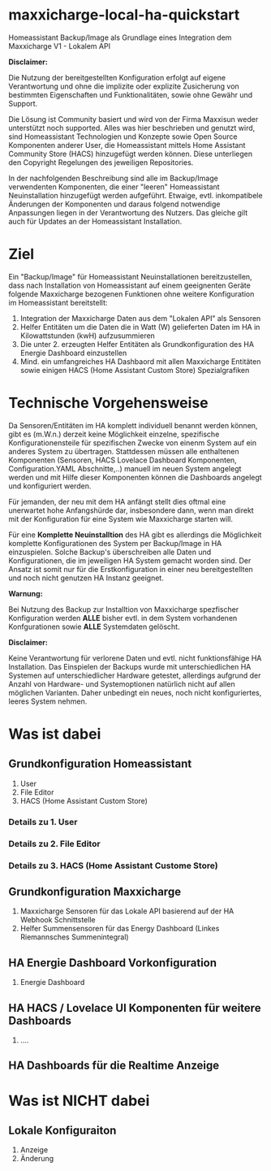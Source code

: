 # maxxicharge-local-ha-quickstart
Homeassistant Backup/Image als Grundlage eines Integration dem Maxxicharge V1 - Lokalem API

**Disclaimer:**

Die Nutzung der bereitgestellten Konfiguration erfolgt auf eigene Verantwortung und ohne die implizite oder explizite Zusicherung von bestimmten Eigenschaften und Funktionalitäten, sowie ohne Gewähr und Support. 

Die Lösung ist Community basiert und wird von der Firma Maxxisun weder unterstützt noch supported. Alles was hier beschrieben und genutzt wird, sind Homeassistant Technologien und Konzepte sowie Open Source 
Komponenten anderer User, die Homeassistant mittels Home Assistant Community Store (HACS) hinzugefügt werden können. Diese unterliegen den Copyright Regelungen des jeweiligen Repositories.

In der nachfolgenden Beschreibung sind alle im Backup/Image verwendenten Komponenten, die einer "leeren" Homeassistant Neuinstallation hinzugefügt werden aufgeführt. Etwaige, evtl. inkompatibele Änderungen
der Komponenten und daraus folgend notwendige Anpassungen liegen in der Verantwortung des Nutzers. Das gleiche gilt auch für Updates an der Homeassistant Installation.

# Ziel

Ein "Backup/Image" für Homeassistant Neuinstallationen bereitzustellen, dass nach Installation von Homeassistant auf einem geeignenten Geräte folgende Maxxicharge bezogenen Funktionen ohne weitere Konfiguration
im Homeassistant bereitstellt:

1. Integration der Maxxicharge Daten aus dem "Lokalen API" als Sensoren
2. Helfer Entitäten um die Daten die in Watt (W) gelieferten Daten im HA in Kilowattstunden (kwH) aufzusummieren
3. Die unter 2. erzeugten Helfer Entitäten als Grundkonfiguration des HA Energie Dashboard einzustellen
4. Mind. ein umfangreiches HA Dashbaord mit allen Maxxicharge Entitäten sowie einigen HACS (Home Assistant Custom Store) Spezialgrafiken

# Technische Vorgehensweise

Da Sensoren/Entitäten im HA komplett individuell benannt werden können, gibt es (m.W.n.) derzeit keine Möglichkeit einzelne, spezifische Konfigurationensteile für spezifischen Zwecke
von einenm System auf ein anderes System zu übertragen. Stattdessen müssen alle enthaltenen Komponenten (Sensoren, HACS Lovelace Dashboard Komponenten, Configuration.YAML Abschnitte,..) manuell im neuen System 
angelegt werden und mit Hilfe dieser Komponenten können die Dashboards angelegt und konfiguriert werden.

Für jemanden, der neu mit dem HA anfängt stellt dies oftmal eine unerwartet hohe Anfangshürde dar, insbesondere dann, wenn man direkt mit der Konfiguration für eine System wie Maxxicharge starten will.

Für eine **Komplette Neuinstalltion** des HA gibt es allerdings die Möglichkeit komplette Konfigurationen des System per Backup/Image in HA einzuspielen. Solche Backup's überschreiben alle Daten und Konfigurationen,
die im jeweiligen HA System gemacht worden sind. Der Ansatz ist somit nur für die Erstkonfiguration in einer neu bereitgestellten und noch nicht genutzen HA Instanz geeignet.

**Warnung:** 

Bei Nutzung des Backup zur Installtion von Maxxicharge spezfischer Konfiguration werden **ALLE** bisher evtl. in dem System vorhandenen Konfgurationen sowie **ALLE** Systemdaten gelöscht. 

**Disclaimer:**

Keine Verantwortung für verlorene Daten und evtl. nicht funktionsfähige HA Installation. Das Einspielen der Backups wurde mit unterschiedlichen HA Systemen auf unterschiedlicher Hardware getestet, allerdings
aufgrund der Anzahl von Hardware- und Systemoptionen natürlich nicht auf allen möglichen Varianten. Daher unbedingt ein neues, noch nicht konfiguriertes, leeres System nehmen.

# Was ist dabei

## Grundkonfiguration Homeassistant

1. User
2. File Editor
3. HACS (Home Assistant Custom Store)

### Details zu 1. User

### Details zu 2. File Editor

### Details zu 3. HACS (Home Assistant Custome Store)

## Grundkonfiguration Maxxicharge

1. Maxxicharge Sensoren für das Lokale API basierend auf der HA Webhook Schnittstelle
2. Helfer Summensensoren für das Energy Dashboard (Linkes Riemannsches Summenintegral)

## HA Energie Dashboard Vorkonfiguration

1. Energie Dashboard

## HA HACS / Lovelace UI Komponenten für weitere Dashboards

1. ....

## HA Dashboards für die Realtime Anzeige


# Was ist NICHT dabei

## Lokale Konfiguraiton

1. Anzeige
2. Änderung

## 






